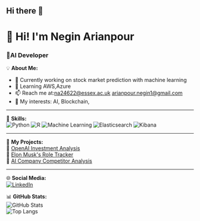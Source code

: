 ## Hi there 👋
# 👋 Hi! I'm Negin Arianpour
### 🚀AI Developer

💡 **About Me:**  
- 🔭 Currently working on stock market prediction with machine learning 
- 🌱 Learning AWS,Azure  
- 📫 Reach me at:na24622@essex.ac.uk
                   arianpour.negin1@gmail.com  
- 💬 My interests:  AI, Blockchain, 

---

📌 **Skills:**   
![Python](https://img.shields.io/badge/Python-3776AB?style=for-the-badge&logo=python&logoColor=white)
![R](https://img.shields.io/badge/R-276DC3?style=for-the-badge&logo=r&logoColor=white)
![Machine Learning](https://img.shields.io/badge/Machine%20Learning-FF6F00?style=for-the-badge&logo=tensorflow&logoColor=white)
![Elasticsearch](https://img.shields.io/badge/Elasticsearch-005571?style=for-the-badge&logo=elasticsearch&logoColor=white)
![Kibana](https://img.shields.io/badge/Kibana-E8478B?style=for-the-badge&logo=kibana&logoColor=white)

---

📂 **My Projects:**  
🔹 [OpenAI Investment Analysis](https://github.com/YourGitHubUsername/OpenAI-Investment-Analysis)  
🔹 [Elon Musk's Role Tracker](https://github.com/YourGitHubUsername/Elon-Musk-Role-Tracker)  
🔹 [AI Company Competitor Analysis](https://github.com/YourGitHubUsername/AI-Company-Competitor-Analysis)   

---

🌐 **Social Media:**  
[![LinkedIn](https://img.shields.io/badge/LinkedIn-0A66C2?style=for-the-badge&logo=linkedin&logoColor=white)](https://www.linkedin.com/in/negin-arianpour-a92144234)  

📊 **GitHub Stats:**  
![GitHub Stats](https://github-readme-stats.vercel.app/api?username=YourGitHubUsername&show_icons=true&theme=radical)  
![Top Langs](https://github-readme-stats.vercel.app/api/top-langs/?username=YourGitHubUsername&layout=compact&theme=radical&langs_count=1&hide=javascript,html,css)

